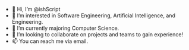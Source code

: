 - 👋 Hi, I’m @ishScript
- 👀 I’m interested in Software Engineering, Artificial Intelligence, and Engineering.
- 🌱 I’m currently majoring Computer Science.
- 💞️ I’m looking to collaborate on projects and teams to gain experience!
- 📫 You can reach me via email. 

<!---
ishScript/ishScript is a ✨ special ✨ repository because its `README.md` (this file) appears on your GitHub profile.
You can click the Preview link to take a look at your changes.
--->
